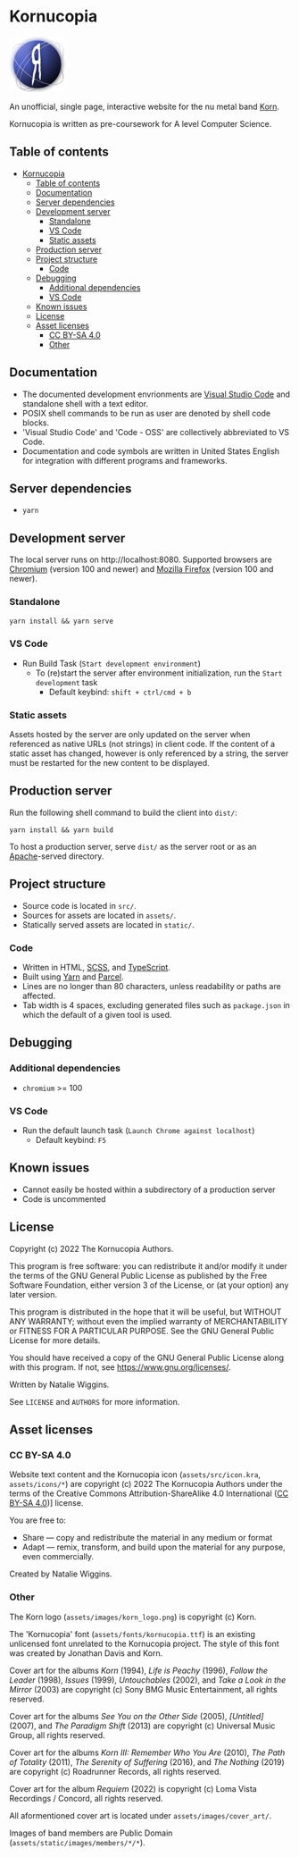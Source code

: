 # Kornucopia

<img src="assets/icons/icon.png" alt="Icon" width="100">

An unofficial, single page, interactive website for the nu metal band
[Korn](https://wikipedia.org/wiki/Korn).

Kornucopia is written as pre-coursework for A level Computer Science.

## Table of contents

* [Kornucopia](#kornucopia)
  * [Table of contents](#table-of-contents)
  * [Documentation](#documentation)
  * [Server dependencies](#server-dependencies)
  * [Development server](#development-server)
    * [Standalone](#standalone)
    * [VS Code](#vs-code)
    * [Static assets](#static-assets)
  * [Production server](#production-server)
  * [Project structure](#project-structure)
    * [Code](#code)
  * [Debugging](#debugging)
    * [Additional dependencies](#additional-dependencies)
    * [VS Code](#vs-code-1)
  * [Known issues](#known-issues)
  * [License](#license)
  * [Asset licenses](#asset-licenses)
    * [CC BY-SA 4.0](#cc-by-sa-40)
    * [Other](#other)

## Documentation

* The documented development envrionments are
  [Visual Studio Code](https://code.visualstudio.com/) and standalone shell with
  a text editor.
* POSIX shell commands to be run as user are denoted by shell code blocks.
* 'Visual Studio Code' and 'Code - OSS' are collectively abbreviated to VS Code.
* Documentation and code symbols are written in United States English for
  integration with different programs and frameworks.

## Server dependencies

- `yarn`

## Development server

The local server runs on http://localhost:8080. Supported browsers are
[Chromium](https://www.chromium.org/Home/) (version 100 and newer) and
[Mozilla Firefox](https://www.mozilla.org/en-GB/firefox/)
(version 100 and newer).

### Standalone

```shell
yarn install && yarn serve
```

### VS Code

* Run Build Task (`Start development environment`)
  * To (re)start the server after environment initialization, run the
    `Start development` task
      * Default keybind: `shift + ctrl/cmd + b`

### Static assets

Assets hosted by the server are only updated on the server when referenced as
native URLs (not strings) in client code. If the content of a static asset has
changed, however is only referenced by a string, the server must be restarted
for the new content to be displayed.

## Production server

Run the following shell command to build the client into `dist/`:

```shell
yarn install && yarn build
```

To host a production server, serve `dist/` as the server root or as an
[Apache](https://apache.org/)-served directory.

## Project structure

* Source code is located in `src/`.
* Sources for assets are located in `assets/`.
* Statically served assets are located in `static/`.

### Code

* Written in HTML, [SCSS](https://sass-lang.com/), and
  [TypeScript](https://www.typescriptlang.org/).
* Built using [Yarn](https://yarnpkg.com/) and [Parcel](https://parceljs.org/).
* Lines are no longer than 80 characters, unless readability or paths are
  affected.
* Tab width is 4 spaces, excluding generated files such as `package.json` in
  which the default of a given tool is used.

## Debugging

### Additional dependencies

* `chromium` >= 100

### VS Code

* Run the default launch task (`Launch Chrome against localhost`)
    * Default keybind: `F5`

## Known issues

* Cannot easily be hosted within a subdirectory of a production server
* Code is uncommented

## License

Copyright (c) 2022 The Kornucopia Authors.

This program is free software: you can redistribute it and/or modify
it under the terms of the GNU General Public License as published by
the Free Software Foundation, either version 3 of the License, or
(at your option) any later version.

This program is distributed in the hope that it will be useful,
but WITHOUT ANY WARRANTY; without even the implied warranty of
MERCHANTABILITY or FITNESS FOR A PARTICULAR PURPOSE. See the
GNU General Public License for more details.

You should have received a copy of the GNU General Public License
along with this program. If not, see <https://www.gnu.org/licenses/>.

Written by Natalie Wiggins.

See `LICENSE` and `AUTHORS` for more information.

## Asset licenses

### CC BY-SA 4.0

Website text content and the Kornucopia icon (`assets/src/icon.kra`,
`assets/icons/*`) are copyright (c) 2022 The Kornucopia Authors under the terms
of the Creative Commons Attribution-ShareAlike 4.0 International
([CC BY-SA 4.0](https://creativecommons.org/licenses/by-sa/4.0/))] license.

You are free to:
* Share — copy and redistribute the material in any medium or format
* Adapt — remix, transform, and build upon the material
  for any purpose, even commercially.

Created by Natalie Wiggins.

### Other

The Korn logo (`assets/images/korn_logo.png`) is copyright (c) Korn.

The 'Kornucopia' font (`assets/fonts/kornucopia.ttf`) is an existing unlicensed
font unrelated to the Kornucopia project. The style of this font was created by
Jonathan Davis and Korn.

Cover art for the albums *Korn* (1994), *Life is Peachy* (1996),
*Follow the Leader* (1998), *Issues* (1999), *Untouchables* (2002), and
*Take a Look in the Mirror* (2003) are copyright (c) Sony BMG Music
Entertainment, all rights reserved.

Cover art for the albums *See You on the Other Side* (2005), *\[Untitled\]*
(2007), and *The Paradigm Shift* (2013) are copyright (c) Universal Music Group,
all rights reserved.

Cover art for the albums *Korn III: Remember Who You Are* (2010),
*The Path of Totality* (2011), *The Serenity of Suffering* (2016), and
*The Nothing* (2019) are copyright (c) Roadrunner Records, all rights reserved.

Cover art for the album *Requiem* (2022) is copyright (c)
Loma Vista Recordings / Concord, all rights reserved.

All aformentioned cover art is located under `assets/images/cover_art/`.

Images of band members are Public Domain (`assets/static/images/members/*/*`).
